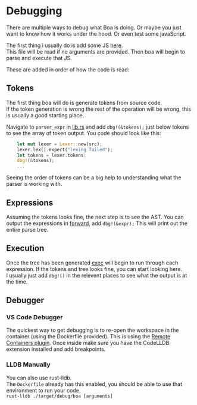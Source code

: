 # Debugging

There are multiple ways to debug what Boa is doing. Or maybe you just want to know how it works under the hood. Or even test some javaScript.

The first thing i usually do is add some JS [here](../tests/js/test.js).  
This file will be read if no arguments are provided. Then boa will begin to parse and execute that JS.

These are added in order of how the code is read:

## Tokens

The first thing boa will do is generate tokens from source code.  
If the token generation is wrong the rest of the operation will be wrong, this is usually a good starting place.

Navigate to `parser_expr` in [lib.rs](../src/lib/lib.rs#L48) and add `dbg!(&tokens);` just below tokens to see the array of token output. You code should look like this:

```rust
    let mut lexer = Lexer::new(src);
    lexer.lex().expect("lexing failed");
    let tokens = lexer.tokens;
    dbg!(&tokens);
    ...
```

Seeing the order of tokens can be a big help to understanding what the parser is working with.

## Expressions

Assuming the tokens looks fine, the next step is to see the AST.
You can output the expressions in [forward](../src/lib/lib.rs#L57), add `dbg!(&expr);`
This will print out the entire parse tree.

## Execution

Once the tree has been generated [exec](../src/lib/exec.rs#L66) will begin to run through each expression. If the tokens and tree looks fine, you can start looking here.  
I usually just add `dbg!()` in the relevent places to see what the output is at the time.

## Debugger

### VS Code Debugger

The quickest way to get debugging is to re-open the workspace in the container (using the Dockerfile provided). This is using the [Remote Containers plugin](https://marketplace.visualstudio.com/items?itemName=ms-vscode-remote.remote-containers). Once inside make sure you have the CodeLLDB extension installed and add breakpoints.

### LLDB Manually

You can also use rust-lldb.  
The `Dockerfile` already has this enabled, you should be able to use that environment to run your code.  
`rust-lldb ./target/debug/boa [arguments]`
